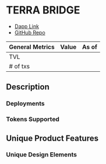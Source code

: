 # TERRA BRIDGE

-   [Dapp Link]()
-   [GitHub Repo]()

| General Metrics | Value | As of |
| --------------- | ----- | ----- |
| TVL             |       |       |
| # of txs        |       |       |

## Description

<!-- Add a description of the bridge, its core competencies, and value proposition -->

### Deployments

<!-- List of supported deployments and their addresses -->

### Tokens Supported

<!-- List tokens supported by the bridge -->

## Unique Product Features

<!-- Describe unique product features that standout -->

### Unique Design Elements

<!-- Describe unique design elements that standout -->
